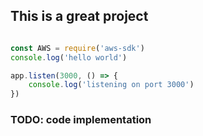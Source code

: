 ## This is a great project

```js

const AWS = require('aws-sdk')
console.log('hello world')

app.listen(3000, () => {
    console.log('listening on port 3000')
})
```

### TODO: code implementation
